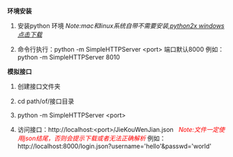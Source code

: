 **环境安装**

  1. 安装python 环境 _Note:mac和linux系统自带不需要安装,[python2x windows 点击下载](https://www.python.org/downloads/windows/)_

  2. 命令行执行：python -m SimpleHTTPServer \<port\> 端口默认8000
     例如：python -m SimpleHTTPServer 8010

**模拟接口**

  1. 创建接口文件夹

  2. cd path/of/接口目录

  3. python -m SimpleHTTPServer \<port\>

  4. 访问接口：http://localhost:\<port\>/JieKouWenJian.json _<font color='red'>&#160;&#160;Note:文件一定使用json结尾，否则会提示下载或者无法正确解析</font>_
     例如：http://localhost:8000/login.json?username='hello'&passwd='world'
```